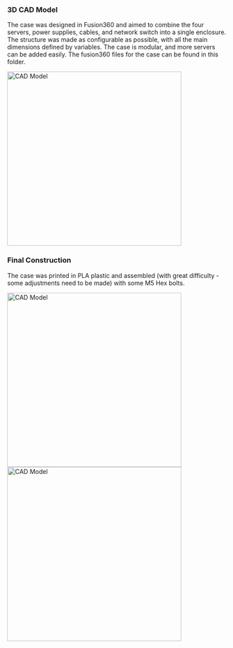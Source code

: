 
<!-- #### Fedora Server + K3S -->
<!---->
<!-- I decided to use K3S as I wanted to learn how to manage my own cluster. It would also allow me to create a HA server. -->
<!-- Some of the notes of setting up K3S can be found in the K3S folder. However, I have decided to switch to proxmox for the time being as it is much simpler to use. Once I have a better understanding of that, then I will hopefully move back to Kubernetes. -->
<!---->
<!-- #### Proxmox -->
<!---->
<!-- See my notes in the Proxmox folder -->

### 3D CAD Model

The case was designed in Fusion360 and aimed to combine the four servers, power supplies, cables, and network switch into a single enclosure. The structure was made as configurable as possible, with all the main dimensions defined by variables. The case is modular, and more servers can be added easily. The fusion360 files for the case can be found in this folder.

<img width="400" alt="CAD Model" src="https://github.com/ejagombar/Home-Server/assets/77460324/6ac6d760-fa49-4b5b-a36e-795dc50c48d5">


### Final Construction
The case was printed in PLA plastic and assembled (with great difficulty - some adjustments need to be made) with some M5 Hex bolts. 

<img width="400" alt="CAD Model" src="https://github.com/ejagombar/Home-Server/assets/77460324/8567ee06-8566-435c-ad37-75f6b9757808">
<img width="400" alt="CAD Model" src="https://github.com/ejagombar/Home-Server/assets/77460324/4a577eb5-c9d9-4799-8d9f-99b6f7585340">
